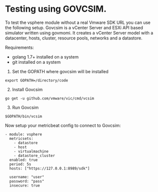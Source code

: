 # Testing using GOVCSIM.


To test the vsphere module without a real Vmware SDK URL you can use the following setup. Govcsim is a vCenter Server and ESXi API based simulator written using govmomi. It creates a vCenter Server model with a datacenter, hosts, cluster, resource pools, networks and a datastore.


Requirements:
- golang 1.7+ installed on a system
- git installed on a system

1. Set the GOPATH where govcsim will be installed
```
export GOPATH=/directory/code
```

2. Install Govcsim
```
go get -u github.com/vmware/vic/cmd/vcsim
```

3. Run Govcsim
```
$GOPATH/bin/vcsim
```

Now setup your metricbeat config to connect to Govcsim:

```
- module: vsphere
  metricsets:
    - datastore
    - host
    - virtualmachine
    - datastore_cluster
  enabled: true
  period: 5s
  hosts: ["https://127.0.0.1:8989/sdk"]

  username: "user"
  password: "pass"
  insecure: true
 
```
